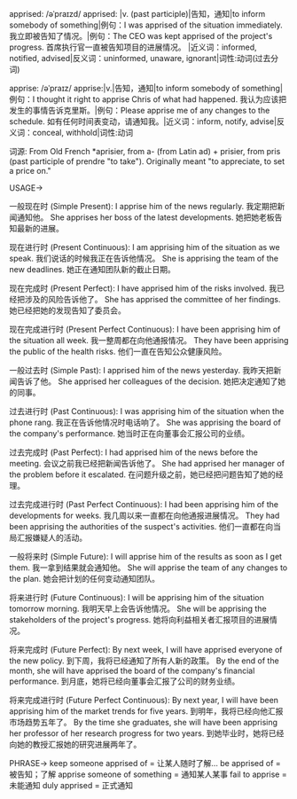 apprised: /əˈpraɪzd/
apprised: |v. (past participle)|告知，通知|to inform somebody of something|例句：I was apprised of the situation immediately. 我立即被告知了情况。|例句：The CEO was kept apprised of the project's progress. 首席执行官一直被告知项目的进展情况。 |近义词：informed, notified, advised|反义词：uninformed, unaware, ignorant|词性:动词(过去分词)

apprise: /əˈpraɪz/
apprise:|v.|告知，通知|to inform somebody of something|例句：I thought it right to apprise Chris of what had happened. 我认为应该把发生的事情告诉克里斯。|例句：Please apprise me of any changes to the schedule.  如有任何时间表变动，请通知我。|近义词：inform, notify, advise|反义词：conceal, withhold|词性:动词

词源: From Old French *aprisier, from a- (from Latin ad) + prisier, from pris (past participle of prendre "to take").  Originally meant "to appreciate, to set a price on."

USAGE->

一般现在时 (Simple Present):
I apprise him of the news regularly. 我定期把新闻通知他。
She apprises her boss of the latest developments. 她把她老板告知最新的进展。


现在进行时 (Present Continuous):
I am apprising him of the situation as we speak. 我们说话的时候我正在告诉他情况。
She is apprising the team of the new deadlines. 她正在通知团队新的截止日期。


现在完成时 (Present Perfect):
I have apprised him of the risks involved. 我已经把涉及的风险告诉他了。
She has apprised the committee of her findings. 她已经把她的发现告知了委员会。


现在完成进行时 (Present Perfect Continuous):
I have been apprising him of the situation all week.  我一整周都在向他通报情况。
They have been apprising the public of the health risks. 他们一直在告知公众健康风险。


一般过去时 (Simple Past):
I apprised him of the news yesterday. 我昨天把新闻告诉了他。
She apprised her colleagues of the decision. 她把决定通知了她的同事。


过去进行时 (Past Continuous):
I was apprising him of the situation when the phone rang. 我正在告诉他情况时电话响了。
She was apprising the board of the company's performance. 她当时正在向董事会汇报公司的业绩。


过去完成时 (Past Perfect):
I had apprised him of the news before the meeting. 会议之前我已经把新闻告诉他了。
She had apprised her manager of the problem before it escalated. 在问题升级之前，她已经把问题告知了她的经理。


过去完成进行时 (Past Perfect Continuous):
I had been apprising him of the developments for weeks. 我几周以来一直都在向他通报进展情况。
They had been apprising the authorities of the suspect's activities.  他们一直都在向当局汇报嫌疑人的活动。


一般将来时 (Simple Future):
I will apprise him of the results as soon as I get them. 我一拿到结果就会通知他。
She will apprise the team of any changes to the plan. 她会把计划的任何变动通知团队。


将来进行时 (Future Continuous):
I will be apprising him of the situation tomorrow morning. 我明天早上会告诉他情况。
She will be apprising the stakeholders of the project's progress. 她将向利益相关者汇报项目的进展情况。


将来完成时 (Future Perfect):
By next week, I will have apprised everyone of the new policy. 到下周，我将已经通知了所有人新的政策。
By the end of the month, she will have apprised the board of the company's financial performance. 到月底，她将已经向董事会汇报了公司的财务业绩。


将来完成进行时 (Future Perfect Continuous):
By next year, I will have been apprising him of the market trends for five years. 到明年，我将已经向他汇报市场趋势五年了。
By the time she graduates, she will have been apprising her professor of her research progress for two years. 到她毕业时，她将已经向她的教授汇报她的研究进展两年了。


PHRASE->
keep someone apprised of =  让某人随时了解...
be apprised of = 被告知；了解
apprise someone of something =  通知某人某事
fail to apprise = 未能通知
duly apprised =  正式通知


